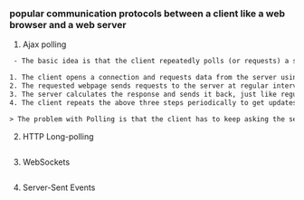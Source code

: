 ### popular communication protocols between a client like a web browser and a web server
1. Ajax polling
```html
 - The basic idea is that the client repeatedly polls (or requests) a server for data. The client makes a request and waits for the server to respond with data. If no data is available, an empty response is returned.

1. The client opens a connection and requests data from the server using regular HTTP.
2. The requested webpage sends requests to the server at regular intervals (e.g., 0.5 seconds).
3. The server calculates the response and sends it back, just like regular HTTP traffic.
4. The client repeats the above three steps periodically to get updates from the server.

> The problem with Polling is that the client has to keep asking the server for any new data. As a result, a lot of responses are empty, creating HTTP overhead.
```

2. HTTP Long-polling
```html

```

3. WebSockets
```html

```

4. Server-Sent Events
```html

```

